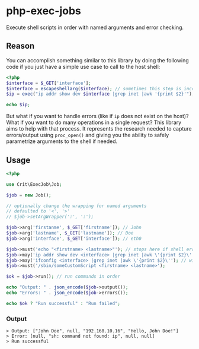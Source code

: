 # php-exec-jobs

Execute shell scripts in order with named arguments and error checking.

## Reason

You can accomplish something similar to this library by doing the following code if you just have a simple use case
to call to the host shell:

```php
<?php
$interface = $_GET['interface'];
$interface = escapeshellarg($interface); // sometimes this step is incorrectly skipped by developers
$ip = exec("ip addr show dev $interface |grep inet |awk '{print $2}'");

echo $ip;
```

But what if you want to handle errors (like if `ip` does not exist on the host)? What if you want to do many operations
in a single request? This library aims to help with that process. It represents the research needed to capture
errors/output using `proc_open()` and giving you the ability to safely parametrize arguments to the shell if needed.

## Usage

```php
<?php

use Crit\ExecJob\Job;

$job = new Job();

// optionally change the wrapping for named arguments 
// defaulted to '<', '>'
// $job->setArgWrapper(':', ':');

$job->arg('firstanme', $_GET['firstname']); // John
$job->arg('lastname', $_GET['lastname']); // Doe
$job->arg('interface', $_GET['interface']); // eth0

$job->must('echo "<firstname> <lastname>"'); // stops here if shell errors
$job->may('ip addr show dev <interface> |grep inet |awk \'{print $2}\''); // will not stop here if shell errors
$job->may('ifconfig <interface> |grep inet |awk \'{print $2}\''); // will not stop here if shell errors
$job->must('/sbin/someCustomScript <firstname> <lastname>');

$ok = $job->run(); // run commands in order

echo "Output: " . json_encode($job->output());
echo "Errors: " . json_encode($job->errors());

echo $ok ? "Run successful" : "Run failed";
```

### Output

```
> Output: ["John Doe", null, "192.168.10.16", "Hello, John Doe!"]
> Error: [null, "sh: command not found: ip", null, null]
> Run successful
```
